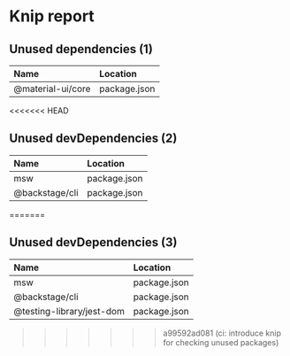 # Knip report

## Unused dependencies (1)

| Name              | Location     |
|:------------------|:-------------|
| @material-ui/core | package.json |

<<<<<<< HEAD
## Unused devDependencies (2)

| Name           | Location     |
|:---------------|:-------------|
| msw            | package.json |
| @backstage/cli | package.json |
=======
## Unused devDependencies (3)

| Name                      | Location     |
|:--------------------------|:-------------|
| msw                       | package.json |
| @backstage/cli            | package.json |
| @testing-library/jest-dom | package.json |
>>>>>>> a99592ad081 (ci: introduce knip for checking unused packages)

